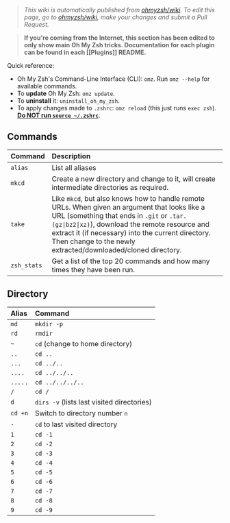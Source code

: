 <!-- prettier-ignore-start -->
> _This wiki is automatically published from [ohmyzsh/wiki](https://github.com/ohmyzsh/wiki). To edit this page,_
> _go to [ohmyzsh/wiki](https://github.com/ohmyzsh/wiki), make your changes and submit a Pull Request._

> **If you're coming from the Internet, this section has been edited to only show main**
> **Oh My Zsh tricks. Documentation for each plugin can be found in each [[Plugins]] README.**
<!-- prettier-ignore-end -->

Quick reference:

- Oh My Zsh's Command-Line Interface (CLI): `omz`. Run `omz --help` for available commands.
- To **update** Oh My Zsh: `omz update`.
- To **uninstall** it: `uninstall_oh_my_zsh`.
- To apply changes made to `.zshrc`: `omz reload` (this just runs `exec zsh`).
  [**Do NOT run `source ~/.zshrc`**](https://github.com/ohmyzsh/ohmyzsh/wiki/FAQ#how-do-i-reload-the-zshrc-file).

## Commands

| Command     | Description                                                                                                                                                                                                                                                                                                         |
| :---------- | :------------------------------------------------------------------------------------------------------------------------------------------------------------------------------------------------------------------------------------------------------------------------------------------------------------------ |
| `alias`     | List all aliases                                                                                                                                                                                                                                                                                                    |
| `mkcd`      | Create a new directory and change to it, will create intermediate directories as required.                                                                                                                                                                                                                          |
| `take`      | Like `mkcd`, but also knows how to handle remote URLs. When given an argument that looks like a URL (something that ends in `.git` or `.tar.(gz\|bz2\|xz)`), download the remote resource and extract it (if necessary) into the current directory. Then change to the newly extracted/downloaded/cloned directory. |
| `zsh_stats` | Get a list of the top 20 commands and how many times they have been run.                                                                                                                                                                                                                                            |

## Directory

| Alias   | Command                                    |
| :------ | :----------------------------------------- |
| `md`    | `mkdir -p`                                 |
| `rd`    | `rmdir`                                    |
| `~`     | `cd` (change to home directory)            |
| `..`    | `cd ..`                                    |
| `...`   | `cd ../..`                                 |
| `....`  | `cd ../../..`                              |
| `.....` | `cd ../../../..`                           |
| `/`     | `cd /`                                     |
| `d`     | `dirs -v` (lists last visited directories) |
| `cd +n` | Switch to directory number `n`             |
| `-`     | `cd` to last visited directory             |
| `1`     | `cd -1`                                    |
| `2`     | `cd -2`                                    |
| `3`     | `cd -3`                                    |
| `4`     | `cd -4`                                    |
| `5`     | `cd -5`                                    |
| `6`     | `cd -6`                                    |
| `7`     | `cd -7`                                    |
| `8`     | `cd -8`                                    |
| `9`     | `cd -9`                                    |
